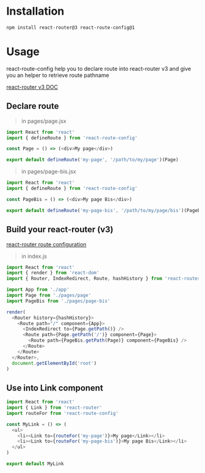 # Installation

`npm install react-router@3 react-route-config@1`

# Usage

react-route-config help you to declare route into react-router v3 and give you an helper to retrieve route pathname

[react-router v3 DOC](https://github.com/ReactTraining/react-router/tree/v3/docs)

## Declare route

> in pages/page.jsx
```js
import React from 'react'
import { defineRoute } from 'react-route-config'

const Page = () => (<div>My page</div>)

export default defineRoute('my-page', '/path/to/my/page')(Page)
```

> in pages/page-bis.jsx
```js
import React from 'react'
import { defineRoute } from 'react-route-config'

const PageBis = () => (<div>My page Bis</div>)

export default defineRoute('my-page-bis', '/path/to/my/page/bis')(PageBis)
```


## Build your react-router (v3)

[react-router route configuration](https://github.com/ReactTraining/react-router/blob/v3/docs/guides/RouteConfiguration.md)

> in index.js
```js
import React from 'react'
import { render } from 'react-dom'
import { Router, IndexRedirect, Route, hashHistory } from 'react-router'

import App from './app'
import Page from './pages/page'
import PageBis from './pages/page-bis'

render(
  <Router history={hashHistory}>
    <Route path="/" component={App}>
      <IndexRedirect to={Page.getPath()} />
      <Route path={Page.getPath('/')} component={Page}>
        <Route path={PageBis.getPath(Page)} component={PageBis} />
      </Route>
    </Route>
  </Router>,
  document.getElementById('root')
)
```

## Use into Link component

```js
import React from 'react'
import { Link } from 'react-router'
import routeFor from 'react-route-config'

const MyLink = () => (
  <ul>
    <li><Link to={routeFor('my-page')}>My page</Link></li>
    <li><Link to={routeFor('my-page-bis')}>My page Bis</Link></li>
  </ul>
)

export default MyLink
```